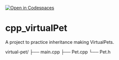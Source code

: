 [![Open in Codespaces](https://classroom.github.com/assets/launch-codespace-2972f46106e565e64193e422d61a12cf1da4916b45550586e14ef0a7c637dd04.svg)](https://classroom.github.com/open-in-codespaces?assignment_repo_id=18893562)
# cpp_virtualPet
A project to practice inheritance making VirtualPets.

virtual-pet/
├── main.cpp
├── Pet.cpp
└── Pet.h

